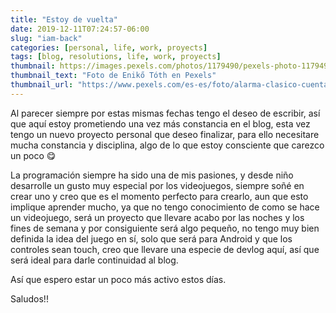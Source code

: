 ```yaml
---
title: "Estoy de vuelta"
date: 2019-12-11T07:24:57-06:00
slug: "iam-back"
categories: [personal, life, work, proyects]
tags: [blog, resolutions, life, work, proyects]
thumbnail: https://images.pexels.com/photos/1179490/pexels-photo-1179490.jpeg?auto=compress&cs=tinysrgb&h=750&w=1260
thumbnail_text: "Foto de Enikő Tóth en Pexels"
thumbnail_url: "https://www.pexels.com/es-es/foto/alarma-clasico-cuenta-atras-cuenta-regresiva-1179490/"
---
```


Al parecer siempre por estas mismas fechas tengo el deseo de escribir, así que aquí estoy prometiendo una vez más constancia en el blog, esta vez tengo un nuevo proyecto personal que deseo finalizar, para ello necesitare mucha constancia y disciplina, algo de lo que estoy consciente que carezco un poco 😋

La programación siempre ha sido una de mis pasiones, y desde niño desarrolle un gusto muy especial por los videojuegos, siempre soñé en crear uno y creo que es el momento perfecto para crearlo, aun que esto implique aprender mucho, ya que no tengo conocimiento de como se hace un videojuego, será un proyecto que llevare acabo por las noches y los fines de semana y por consiguiente será algo pequeño, no tengo muy bien definida la idea del juego en sí, solo que será para Android y que los controles sean touch, creo que llevare una especie de devlog aquí, así que será ideal para darle continuidad al blog.

Así que espero estar un poco más activo estos días.

Saludos!!
